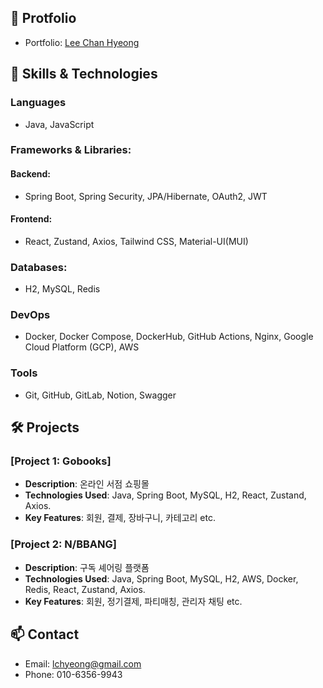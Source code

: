 ## 🌈 Protfolio
- Portfolio: [Lee Chan Hyeong](https://lchyeong-chany.notion.site/Backend-Developer-4dfe2af932e04bdcb7650ee6e8bca3a8)
## 🚀 Skills & Technologies
### Languages 
- Java, JavaScript
### Frameworks & Libraries:
#### Backend:
- Spring Boot, Spring Security, JPA/Hibernate, OAuth2, JWT
#### Frontend:
- React, Zustand, Axios, Tailwind CSS, Material-UI(MUI)
### Databases: 
- H2, MySQL, Redis
### DevOps
- Docker, Docker Compose, DockerHub, GitHub Actions, Nginx, Google Cloud Platform (GCP), AWS
### Tools
- Git, GitHub, GitLab, Notion, Swagger
## 🛠️ Projects
### [Project 1: Gobooks]
- **Description**: 온라인 서점 쇼핑몰
- **Technologies Used**: Java, Spring Boot, MySQL, H2, React, Zustand, Axios.
- **Key Features**: 회원, 결제, 장바구니, 카테고리 etc.
### [Project 2: N/BBANG]
- **Description**: 구독 셰어링 플랫폼
- **Technologies Used**: Java, Spring Boot, MySQL, H2, AWS, Docker, Redis, React, Zustand, Axios.
- **Key Features**: 회원, 정기결제, 파티매칭, 관리자 채팅 etc.
## 📫 Contact
- Email: lchyeong@gmail.com 
- Phone: 010-6356-9943

